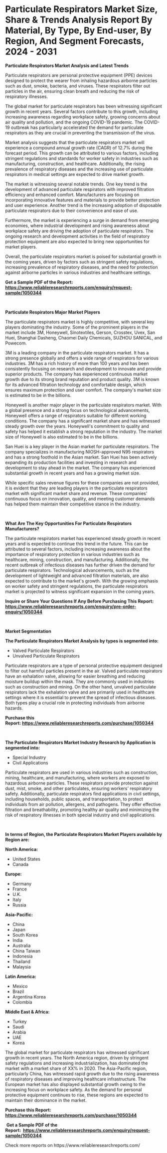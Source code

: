 <p><h1>Particulate Respirators Market Size, Share & Trends Analysis Report By Material, By Type, By End-user, By Region, And Segment Forecasts, 2024 - 2031</h1></p><p><strong>Particulate Respirators Market Analysis and Latest Trends</strong></p>
<p><p>Particulate respirators are personal protective equipment (PPE) devices designed to protect the wearer from inhaling hazardous airborne particles such as dust, smoke, bacteria, and viruses. These respirators filter out particles in the air, ensuring clean breath and reducing the risk of respiratory illnesses.</p><p>The global market for particulate respirators has been witnessing significant growth in recent years. Several factors contribute to this growth, including increasing awareness regarding workplace safety, growing concerns about air quality and pollution, and the ongoing COVID-19 pandemic. The COVID-19 outbreak has particularly accelerated the demand for particulate respirators as they are crucial in preventing the transmission of the virus.</p><p>Market analysis suggests that the particulate respirators market will experience a compound annual growth rate (CAGR) of 12.7% during the forecast period. This growth can be attributed to various factors, including stringent regulations and standards for worker safety in industries such as manufacturing, construction, and healthcare. Additionally, the rising prevalence of respiratory diseases and the increasing use of particulate respirators in medical settings are expected to drive market growth.</p><p>The market is witnessing several notable trends. One key trend is the development of advanced particulate respirators with improved filtration efficiency and enhanced comfort. Manufacturers are focusing on incorporating innovative features and materials to provide better protection and user experience. Another trend is the increasing adoption of disposable particulate respirators due to their convenience and ease of use.</p><p>Furthermore, the market is experiencing a surge in demand from emerging economies, where industrial development and rising awareness about workplace safety are driving the adoption of particulate respirators. The ongoing research and development activities in the field of respiratory protection equipment are also expected to bring new opportunities for market players.</p><p>Overall, the particulate respirators market is poised for substantial growth in the coming years, driven by factors such as stringent safety regulations, increasing prevalence of respiratory diseases, and the need for protection against airborne particles in various industries and healthcare settings.</p></p>
<p><strong>Get a Sample PDF of the Report:&nbsp; <a href="https://www.reliableresearchreports.com/enquiry/request-sample/1050344">https://www.reliableresearchreports.com/enquiry/request-sample/1050344</a></strong></p>
<p>&nbsp;</p>
<p><strong>Particulate Respirators Major Market Players</strong></p>
<p><p>The particulate respirators market is highly competitive, with several key players dominating the industry. Some of the prominent players in the market include 3M, Honeywell, Sinotextiles, Gerson, Crosstex, Uvex, San Huei, Shanghai Dasheng, Chaomei Daily Chemicals, SUZHOU SANICAL, and Powecom.</p><p>3M is a leading company in the particulate respirators market. It has a strong presence globally and offers a wide range of respirators for various industries. 3M has a rich history of more than 100 years and has been consistently focusing on research and development to innovate and provide superior products. The company has experienced continuous market growth due to its strong brand reputation and product quality. 3M is known for its advanced filtration technology and comfortable design, which ensures maximum protection and user comfort. The company's market size is estimated to be in the billions.</p><p>Honeywell is another major player in the particulate respirators market. With a global presence and a strong focus on technological advancements, Honeywell offers a range of respirators suitable for different working conditions. The company has a significant market share and has witnessed steady growth over the years. Honeywell's commitment to quality and safety has helped it establish a strong reputation in the industry. The market size of Honeywell is also estimated to be in the billions.</p><p>San Huei is a key player in the Asian market for particulate respirators. The company specializes in manufacturing NIOSH-approved N95 respirators and has a strong foothold in the Asian market. San Huei has been actively expanding its production facilities and investing in research and development to stay ahead in the market. The company has experienced substantial growth in recent years and has a growing market size.</p><p>While specific sales revenue figures for these companies are not provided, it is evident that they are leading players in the particulate respirators market with significant market share and revenue. These companies' continuous focus on innovation, quality, and meeting customer demands has helped them maintain their competitive stance in the industry.</p></p>
<p>&nbsp;</p>
<p><strong>What Are The Key Opportunities For Particulate Respirators Manufacturers?</strong></p>
<p><p>The particulate respirators market has experienced steady growth in recent years and is expected to continue this trend in the future. This can be attributed to several factors, including increasing awareness about the importance of respiratory protection in various industries such as healthcare, mining, construction, and manufacturing. Additionally, the recent outbreak of infectious diseases has further driven the demand for particulate respirators. Technological advancements, such as the development of lightweight and advanced filtration materials, are also expected to contribute to the market's growth. With the growing emphasis on worker safety and stringent regulations, the particulate respirators market is projected to witness significant expansion in the coming years.</p></p>
<p><strong>Inquire or Share Your Questions If Any Before Purchasing This Report: <a href="https://www.reliableresearchreports.com/enquiry/pre-order-enquiry/1050344">https://www.reliableresearchreports.com/enquiry/pre-order-enquiry/1050344</a></strong></p>
<p>&nbsp;</p>
<p><strong>Market Segmentation</strong></p>
<p><strong>The Particulate Respirators Market Analysis by types is segmented into:</strong></p>
<p><ul><li>Valved Particulate Respirators</li><li>Unvalved Particulate Respirators</li></ul></p>
<p><p>Particulate respirators are a type of personal protective equipment designed to filter out harmful particles present in the air. Valved particulate respirators have an exhalation valve, allowing for easier breathing and reducing moisture buildup within the mask. They are commonly used in industries such as construction and mining. On the other hand, unvalved particulate respirators lack the exhalation valve and are primarily used in healthcare settings where it is essential to prevent the spread of infectious diseases. Both types play a crucial role in protecting individuals from airborne hazards.</p></p>
<p><strong>Purchase this Report:&nbsp;<a href="https://www.reliableresearchreports.com/purchase/1050344">https://www.reliableresearchreports.com/purchase/1050344</a></strong></p>
<p>&nbsp;</p>
<p><strong>The Particulate Respirators Market Industry Research by Application is segmented into:</strong></p>
<p><ul><li>Special Industry</li><li>Civil Applications</li></ul></p>
<p><p>Particulate respirators are used in various industries such as construction, mining, healthcare, and manufacturing, where workers are exposed to hazardous airborne particles. These respirators provide protection against dust, mist, smoke, and other particulates, ensuring workers' respiratory safety. Additionally, particulate respirators find applications in civil settings, including households, public spaces, and transportation, to protect individuals from air pollution, allergens, and pathogens. They offer effective filtration and breathability, promoting healthy air quality and minimizing the risk of respiratory illnesses in both special industry and civil applications.</p></p>
<p>&nbsp;</p>
<p><strong>In terms of Region, the Particulate Respirators Market Players available by Region are:</strong></p>
<p>
    <p> <strong> North America: </strong>
        <ul>
            <li>United States</li>
            <li>Canada</li>
        </ul>
        </p> 
    <p> <strong> Europe: </strong>
        <ul>
            <li>Germany</li>
            <li>France</li>
            <li>U.K.</li>
            <li>Italy</li>
            <li>Russia</li>
        </ul>
        </p> 
    <p> <strong> Asia-Pacific: </strong>
        <ul>
            <li>China</li>
            <li>Japan</li>
            <li>South Korea</li>
            <li>India</li>
            <li>Australia</li>
            <li>China Taiwan</li>
            <li>Indonesia</li>
            <li>Thailand</li>
            <li>Malaysia</li>
        </ul>
        </p> 
    <p> <strong> Latin America: </strong>
        <ul>
            <li>Mexico</li>
            <li>Brazil</li>
            <li>Argentina Korea</li>
            <li>Colombia</li>
        </ul>
        </p> 
    <p> <strong> Middle East & Africa: </strong>
        <ul>
            <li>Turkey</li>
            <li>Saudi</li>
            <li>Arabia</li>
            <li>UAE</li>
            <li>Korea</li>
        </ul>
    </p>
    </p>
<p><p>The global market for particulate respirators has witnessed significant growth in recent years. The North America region, driven by stringent safety regulations and increasing industrialization, has dominated the market with a market share of XX% in 2020. The Asia-Pacific region, particularly China, has witnessed rapid growth due to the rising awareness of respiratory diseases and improving healthcare infrastructure. The European market has also displayed substantial growth owing to the increasing focus on workplace safety. As the demand for personal protective equipment continues to rise, these regions are expected to maintain their dominance in the market.</p></p>
<p><strong>Purchase this Report: <a href="https://www.reliableresearchreports.com/purchase/1050344">https://www.reliableresearchreports.com/purchase/1050344</a></strong></p>
<p>&nbsp;<strong>Get a Sample PDF of the Report:&nbsp;&nbsp;<a href="https://www.reliableresearchreports.com/enquiry/request-sample/1050344">https://www.reliableresearchreports.com/enquiry/request-sample/1050344</a></strong></p>
<p><strong></strong></p>
<p>Check more reports on https://www.reliableresearchreports.com/</p>